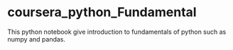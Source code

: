 # coursera_python_Fundamental
This python notebook give introduction to  fundamentals of python such as numpy and pandas.
